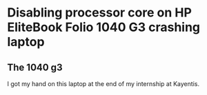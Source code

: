 # Disabling processor core on HP EliteBook Folio 1040 G3 crashing laptop
## The 1040 g3 
I got my hand on this laptop at the end of my internship at Kayentis.
